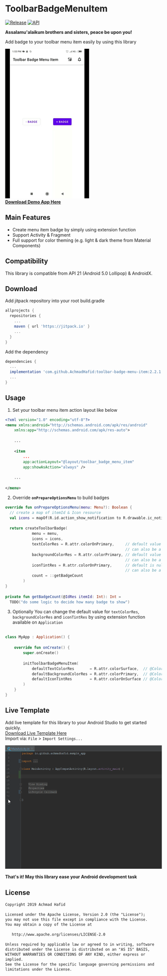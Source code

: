 ToolbarBadgeMenuItem
====================

[![Release](https://jitpack.io/v/AchmadHafid/toolbar-badge-menu-item.svg)](https://jitpack.io/#AchmadHafid/toolbar-badge-menu-item)
[![API](https://img.shields.io/badge/API-21%2B-brightgreen.svg?style=flat)](https://android-arsenal.com/api?level=21)

**Assalamu'alaikum brothers and sisters, peace be upon you!**

Add badge to your toolbar menu item easily by using this library

![image](https://github.com/AchmadHafid/ToolbarBadgeMenuItem/blob/master/art/demo.gif)
<br />
[**Download Demo App Here**](https://github.com/AchmadHafid/ToolbarBadgeMenuItem/releases/download/v2.2.1/ToolbarBadgeMenuItem.v2.2.1.apk)


Main Features
--------
* Create menu item badge by simply using extension function
* Support Activity & Fragment
* Full support for color theming (e.g. light & dark theme from Material Components)


Compatibility
-------------

This library is compatible from API 21 (Android 5.0 Lollipop) & AndroidX.



Download
--------

Add jitpack repository into your root build.gradle

```groovy
allprojects {
  repositories {
    ...
    maven { url 'https://jitpack.io' }
    ...
  }
}
```

Add the dependency

```groovy
dependencies {
  ...
  implementation 'com.github.AchmadHafid:toolbar-badge-menu-item:2.2.1'
  ...
}
```



Usage
-----

1. Set your toolbar menu item action layout like below

``` xml
<?xml version="1.0" encoding="utf-8"?>
<menu xmlns:android="http://schemas.android.com/apk/res/android"
    xmlns:app="http://schemas.android.com/apk/res-auto">
    
    ...

    <item
        ...
        app:actionLayout="@layout/toolbar_badge_menu_item"
        app:showAsAction="always" />
        
    ...

</menu>
```

2. Override **```onPrepareOptionsMenu```** to build badges

``` kotlin
override fun onPrepareOptionsMenu(menu: Menu?): Boolean {
  // create a map of itemId & Icon resource
  val icons = mapOf(R.id.action_show_notification to R.drawable.ic_notifications_none_white_24dp)
  
  return createToolbarBadge(
            menu = menu,
            icons = icons,
            textColorRes = R.attr.colorOnPrimary,     // default value from material components theme attribute
                                                      // can also be a plain color resource (e.g. R.color.some_color)
            backgroundColorRes = R.attr.colorPrimary, // default value from material components theme attribute
                                                      // can also be a plain color resource (e.g. R.color.some_color)
            iconTintRes = R.attr.colorOnPrimary,      // default is null (no tint)
                                                      // can also be a plain color resource (e.g. R.color.some_color)
            count = ::getBadgeCount
        )
}

private fun getBadgeCount(@IdRes itemId: Int): Int = 
  TODO("do some logic to decide how many badge to show")

```

3. Optionally You can change the default value for `textColorRes`, `backgroundColorRes` and `iconTintRes` by using extension function available on `Application`

```kotlin

class MyApp : Application() {

    override fun onCreate() {
        super.onCreate()

        initToolbarBadgeMenuItem(
            defaultTextColorRes       = R.attr.colorSurface,  // @ColorRes or @AttrRes
            defaultBackgroundColorRes = R.attr.colorPrimary,  // @ColorRes or @AttrRes
            defaultIconTintRes        = R.attr.colorOnSurface // @ColorRes or @AttrRes
        )
    }
}

```


Live Template
-------------
Add live template for this library to your Android Studio to get started quickly. <br />
[Download Live Template Here](https://github.com/AchmadHafid/ToolbarBadgeMenuItem/releases/download/v2.2.1/ToolbarBadgeMenuItem_live_templates_v2.2.1.zip)
<br />
Import via: `File` > `Import Settings...` <br />

![image](https://github.com/AchmadHafid/ToolbarBadgeMenuItem/blob/master/art/live_template_demo.gif)
<br />


__That's it! May this library ease your Android development task__


License
-------

    Copyright 2019 Achmad Hafid

    Licensed under the Apache License, Version 2.0 (the "License");
    you may not use this file except in compliance with the License.
    You may obtain a copy of the License at
    
       http://www.apache.org/licenses/LICENSE-2.0
    
    Unless required by applicable law or agreed to in writing, software
    distributed under the License is distributed on an "AS IS" BASIS,
    WITHOUT WARRANTIES OR CONDITIONS OF ANY KIND, either express or implied.
    See the License for the specific language governing permissions and
    limitations under the License.
